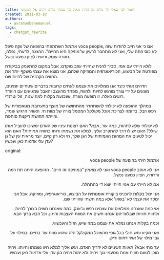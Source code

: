 ```yaml
---
title: ויאמר לכי שאלי לך כלים מן החוץ מאת כל שכניך כלים רקים אל תמעיטי
created: 2011-03-10
authors:
  - avrahambenemanuel
tags:
  - chatgpt_rewrite
---
```

אתמול השתתפתי בהופעה של ווקה פיפל voca people, אם כי אני חייב להודות שזה לא כוס התה שלי, ואני לא מתחבר לרעיון ש"מוזיקה היא החיים". ההצגה, לדעתי, נפלה, חסרה עומק וראויה לציון כמעט נכשל.

לולא הייתי עם אמי, סביר להניח שהייתי עוזב מוקדם. אבל במקום להתעמק בביקורת מפורטת על הביצוע, הכוריאוגרפיה והמוזיקה שלהם, אני מוצא את עצמי משקף יותר את החוויה הקרבית של להיות שם.

הדהים אותי כיצד אנו ממלאים את עצמנו לעתים קרובות בדברים שטחיים וזמינים, מונעים על ידי צורך מורגש לחיות ולחוות, מפחד מהעצב והאבל שמגיעים עם היעדר רגעים כאלה. זו תופעה מוזרה, שנכנעת בקלות למה שנוח, זול וטרנדי.

במהלך ההופעה לא יכולתי להשתחרר מהתחושה של מוצף בתערובת מטאפורית של רפש וזבל, בדומה לצריכת אוכל מקולקל המסמל צורה של מוות חי. האוויר הרגיש עומד, והייתה תחושת ריקנות סוחפת.

לא יכולתי שלא לתהות, כמה עוד, אבא? האם רצונות עיניו של האדם ימשיכו להוביל אותו שולל? האם יש לו דרך להתקרב אליך, למלא את נשמתו ורוחו בחוויה אמיתית? האם הוא יכול לטעום את המהות האמיתית של הגן שלך, חי ולא רק קיים, יוצר מראית עין של גן עדן עלי אדמות כאן ועכשיו?

original:
<div dir="rtl">
אתמול היתי בהופעה של voca people

אני לא אוהב voca people ואני לא מאמין "במוזיקה זה חיים". ההופעה היתה תת רמה ורדודה, הציון כמעט נכשל.

אם לא הייתי עם אמי הייתי יוצא די בהתחלה.

אני יכול בקלות להכניס ביקורת אומנותית על הביצוע, כוריאוגרפיה, ומוזיקה. אבל אני ימקד את עצמי לא 'בשאו' אלא במה חשתי שהייתי שם.

אוי כמה שאנחנו ממלאים את עצמינו רפש וג'אנק. כמה שאנחנו חשים בצורך לחיות ולחוות חוויות שבלעדיהם אנחנו חשים את המוות העצבות והיגון. וכל הבא ברוך הבא.

וכמה בקלות אנחנו נמלא את עצמנו במה שיש, הזול והעכשווי.

ואני מקיא וחש חולי בכל גופי מהאוכל המקולקל הזה שהוא מוות עוד בחיים. במילוי על גבי מילוי של אויר דחוס וריק.

עד מתי אבא? תאוות העיניים לא ידריך האדם. ויגש אליך למלא חיוו נשמתו וחיותו. ויהיה מוכן לטעם חווית אמת מטעמי גנך ויחיה ולא ימות ויהיה בגן עדן עלי אדמות כאן ועכשיו.
</div>